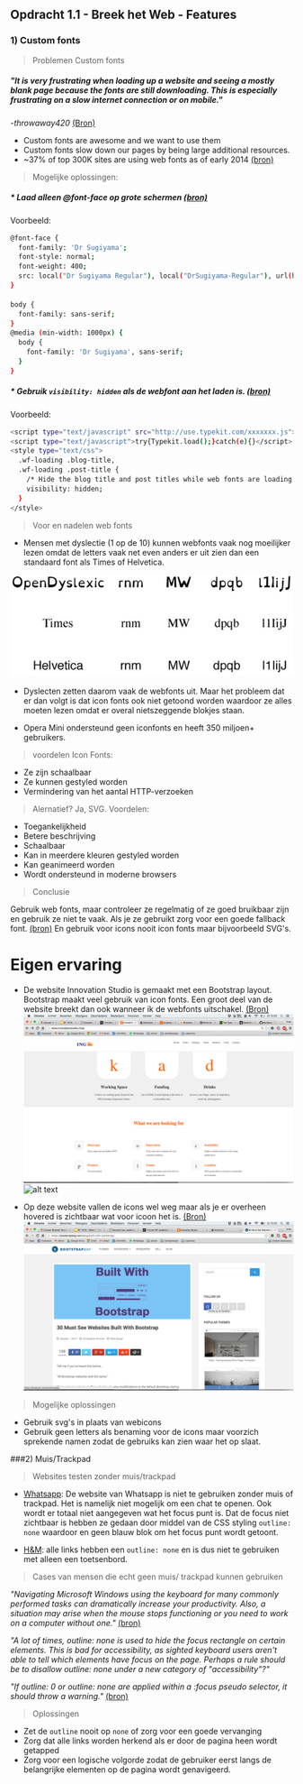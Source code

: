 ## Opdracht 1.1 - Breek het Web - Features

### 1) Custom fonts

> Problemen Custom fonts

##### *"It is very frustrating when loading up a website and seeing a mostly blank page because the fonts are still downloading. This is especially frustrating on a slow internet connection or on mobile."*
*-throwaway420* [(Bron)](https://news.ycombinator.com/item?id=7244465)

* Custom fonts are awesome and we want to use them 
* Custom fonts slow down our pages by being large additional resources.
* ~37% of top 300K sites are using web fonts as of early 2014 [(bron)](https://www.igvita.com/2014/01/31/optimizing-web-font-rendering-performance/)

> Mogelijke oplossingen:

##### * Laad alleen @font-face op grote schermen [(bron)](https://css-tricks.com/preventing-the-performance-hit-from-custom-fonts/) 

Voorbeeld:

```bash
@font-face {
  font-family: 'Dr Sugiyama';
  font-style: normal;
  font-weight: 400;
  src: local("Dr Sugiyama Regular"), local("DrSugiyama-Regular"), url(http://themes.googleusercontent.com/static/fonts/drsugiyama/v2/rq_8251Ifx6dE1Mq7bUM6brIa-7acMAeDBVuclsi6Gc.woff) format("woff");
}

body {
  font-family: sans-serif;
}
@media (min-width: 1000px) {
  body {
    font-family: 'Dr Sugiyama', sans-serif;
  }
}
```


##### * Gebruik ``` visibility: hidden ``` als de webfont aan het laden is. [(bron)](http://blog.typekit.com/2010/10/29/font-events-controlling-the-fout/) 

Voorbeeld:

```bash
<script type="text/javascript" src="http://use.typekit.com/xxxxxxx.js"></script>
<script type="text/javascript">try{Typekit.load();}catch(e){}</script>
<style type="text/css">
  .wf-loading .blog-title,
  .wf-loading .post-title {
    /* Hide the blog title and post titles while web fonts are loading */
    visibility: hidden;
  }
</style>
```

> Voor en nadelen web fonts

* Mensen met dyslectie (1 op de 10) kunnen webfonts vaak nog moeilijker lezen omdat de letters vaak net even anders er uit zien dan een standaard font als Times of Helvetica. 

![webfont](img/webfont2.png)

* Dyslecten zetten daarom vaak de webfonts uit. Maar het probleem dat er dan volgt is dat icon fonts ook niet getoond worden waardoor ze alles moeten lezen omdat er overal nietszeggende blokjes staan. 


* Opera Mini ondersteund geen iconfonts en heeft 350 miljoen+ gebruikers.

> voordelen Icon Fonts:
* Ze zijn schaalbaar
* Ze kunnen gestyled worden
* Vermindering van het aantal HTTP-verzoeken

> Alernatief? Ja, SVG. 
Voordelen:
* Toegankelijkheid
* Betere beschrijving
* Schaalbaar
* Kan in meerdere kleuren gestyled worden
* Kan geanimeerd worden
* Wordt ondersteund in moderne browsers


> Conclusie

Gebruik web fonts, maar controleer ze regelmatig of ze goed bruikbaar zijn en gebruik ze niet te vaak. Als je ze gebruikt zorg voor een goede fallback font. [(bron)](https://www.igvita.com/2014/01/31/optimizing-web-font-rendering-performance/)
En gebruik voor icons nooit icon fonts maar bijvoorbeeld SVG's. 




# Eigen ervaring

* De website Innovation Studio is gemaakt met een Bootstrap layout. Bootstrap maakt veel gebruik van icon fonts. Een groot deel van de website breekt dan ook wanneer ik de webfonts uitschakel. [(Bron)](http://www.innovationstudio.ninja/) ![alt text](img/noWebFont.png "disabled webfont") ![alt text](https://linda2912.github.io/browserTechnologies/img/webFont.png "abled webfont")

* Op deze website vallen de icons wel weg maar als je er overheen hovered is zichtbaar wat voor icoon het is. [(Bron)](https://bootstrapbay.com/blog/built-with-bootstrap/) ![alt text](img/mouseOver.png "mouse over event")

> Mogelijke oplossingen

* Gebruik svg's in plaats van webicons
* Gebruik geen letters als benaming voor de icons maar voorzich sprekende namen zodat de gebruiks kan zien waar het op slaat.



###2) Muis/Trackpad

> Websites testen zonder muis/trackpad

* [Whatsapp](https://web.whatsapp.com/): De website van Whatsapp is niet te gebruiken zonder muis of trackpad. Het is namelijk niet mogelijk om een chat te openen. Ook wordt er totaal niet aangegeven wat het focus punt is. Dat de focus niet zichtbaar is hebben ze gedaan door middel van de CSS styling ``` outline: none ``` waardoor en geen blauw blok om het focus punt wordt getoont.

* [H&M](http://www.hm.com/): alle links hebben een ``` outline: none ``` en is dus niet te gebruiken met alleen een toetsenbord.




> Cases van mensen die echt geen muis/ trackpad kunnen gebruiken

*"Navigating Microsoft Windows using the keyboard for many commonly performed tasks can dramatically increase your productivity. Also, a situation may arise when the mouse stops functioning or you need to work on a computer without one."* [(bron)](http://www.computerhope.com/issues/ch000791.htm)

*"A lot of times, outline: none is used to hide the focus rectangle on certain elements. This is bad for accessibility, as sighted keyboard users aren't able to tell which elements have focus on the page. Perhaps a rule should be to disallow outline: none under a new category of "accessibility"?"*

*"If outline: 0 or outline: none are applied within a :focus pseudo selector, it should throw a warning."* [(bron)](https://github.com/CSSLint/csslint/issues/138)

> Oplossingen

* Zet de ``` outline ``` nooit op ``` none ``` of zorg voor een goede vervanging
* Zorg dat alle links worden herkend als er door de pagina heen wordt getapped
* Zorg voor een logische volgorde zodat de gebruiker eerst langs de belangrijke elementen op de pagina wordt genavigeerd.



